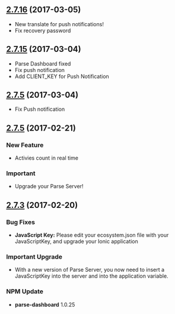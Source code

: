 ## [2.7.16](https://github.com/photogram/photogram2) (2017-03-05)
- New translate for push notifications!
- Fix recovery password

## [2.7.15](https://github.com/photogram/photogram2) (2017-03-04)
- Parse Dashboard fixed
- Fix push notification
- Add CLIENT_KEY for Push Notification


## [2.7.5](https://github.com/photogram/photogram2) (2017-03-04)
- Fix Push notification

## [2.7.5](https://github.com/photogram/photogram2) (2017-02-21)
### New Feature

- Activies count in real time

### Important

- Upgrade your Parse Server!

## [2.7.3](https://github.com/photogram/photogram2) (2017-02-20)

### Bug Fixes

* **JavaScript Key:** Please edit your ecosystem.json file with your JavaScriptKey, and upgrade your Ionic application

### Important Upgrade

*  With a new version of Parse Server, you now need to insert a JavaScriptKey into the server and into the application variable.

### NPM Update

* **parse-dashboard** 1.0.25